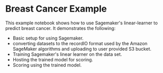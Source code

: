 # Breast Cancer Example

This example notebook shows how to use Sagemaker's linear-learner to predict breast cancer. It demonstrates the following:
* Basic setup for using Sagemaker.
* converting datasets to the recordIO format used by the Amazon SageMaker algorithms and uploading to user provided S3 bucket.
* Training Sagemaker's linear learner on the data set.
* Hosting the trained model for scoring.
* Scoring using the trained model.

